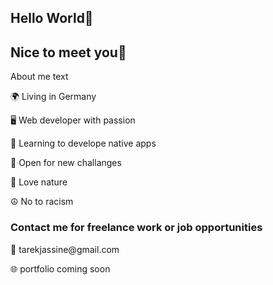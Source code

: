 <!DOCTYPE html>
<html lang="en">
<head>
    <meta charset="UTF-8">
    <meta http-equiv="X-UA-Compatible" content="IE=edge">
    <meta name="viewport" content="width=device-width, initial-scale=1.0">
</head>
<body>
    <h2>Hello World🫡</h2>
    <h2>Nice to meet you🙂</h2>
        <p>About me text</p>
        <p>🌍 Living in Germany</p>
        <p>🖥️ Web developer with passion</p>
        <p>📱 Learning to develope native apps</p>
        <p>🧠 Open for new challanges</p>
        <p>🌳 Love nature</p>
        <p>☮️ No to racism</p>
    <h3>Contact me for freelance work or job opportunities</h3>
        <p>📧 tarekjassine@gmail.com</p>
        <p>🌐 portfolio coming soon</p>
</body>
</html>